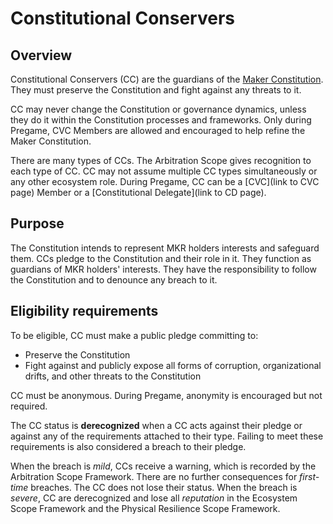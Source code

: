 # Constitutional Conservers

## Overview
Constitutional Conservers (CC) are the guardians of the [Maker Constitution](https://mips.makerdao.com/mips/details/MIP101). They must preserve the Constitution and fight against any threats to it.

CC may never change the Constitution or governance dynamics, unless they do it within the Constitution processes and frameworks. Only during Pregame, CVC Members are allowed and encouraged to help refine the Maker Constitution.

There are many types of CCs. The Arbitration Scope gives recognition to each type of CC. CC may not assume multiple CC types simultaneously or any other ecosystem role. During Pregame, CC can be a [CVC](link to CVC page) Member or a [Constitutional Delegate](link to CD page).


## Purpose

The Constitution intends to represent MKR holders interests and safeguard them. CCs pledge to the Constitution and their role in it. They function as guardians of MKR holders' interests. They have the responsibility to follow the Constitution and to denounce any breach to it.


## Eligibility requirements
To be eligible, CC must make a public pledge committing to:
- Preserve the Constitution
- Fight against and publicly expose all forms of corruption, organizational drifts, and other threats to the Constitution

CC must be anonymous. During Pregame, anonymity is encouraged but not required.

The CC status is **derecognized** when a CC acts against their pledge or against any of the requirements attached to their type. Failing to meet these requirements is also considered a breach to their pledge.

When the breach is *mild*, CCs receive a warning, which is recorded by the Arbitration Scope Framework. There are no further consequences for *first-time* breaches. The CC does not lose their status.
When the breach is *severe*, CC are derecognized and lose all *reputation* in the Ecosystem Scope Framework and the Physical Resilience Scope Framework.
